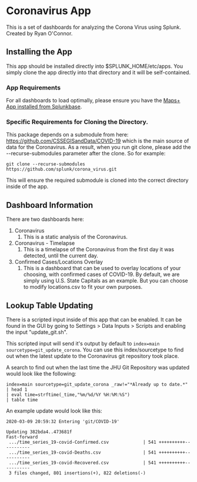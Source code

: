 # Coronavirus App

This is a set of dashboards for analyzing the Corona Virus using Splunk. Created by Ryan O'Connor. 

## Installing the App

This app should be installed directly into $SPLUNK_HOME/etc/apps. You simply clone the app directly into that directory and it will be self-contained. 

### App Requirements

For all dashboards to load optimally, please ensure you have the [Maps+ App installed from Splunkbase](https://splunkbase.splunk.com/app/3124/). 

### Specific Requirements for Cloning the Directory.

This package depends on a submodule from here: https://github.com/CSSEGISandData/COVID-19 which is the main source of data for the Coronavirus. As a result, when you run git clone, please add the --recurse-submodules parameter after the clone. So for example:

`git clone --recurse-submodules https://github.com/splunk/corona_virus.git`

This will ensure the required submodule is cloned into the correct directory inside of the app. 

## Dashboard Information

There are two dashboards here:

1. Coronavirus 
    1. This is a static analysis of the Coronavirus. 
1. Coronavirus - Timelapse
    1. This is a timelapse of the Coronavirus from the first day it was detected, until the current day. 
1. Confirmed Cases/Locations Overlay
    1. This is a dashboard that can be used to overlay locations of your choosing, with confirmed cases of COVID-19. By default, we are simply using U.S. State Capitals as an example. But you can choose to modify locations.csv to fit your own purposes. 
    
## Lookup Table Updating

There is a scripted input inside of this app that can be enabled. It can be found in the GUI by going to Settings > Data Inputs > Scripts and enabling the input "update_git.sh". 

This scripted input will send it's output by default to `index=main sourcetype=git_update_corona`. You can use this index/sourcetype to find out when the latest update to the Coronavirus git repository took place. 

A search to find out when the last time the JHU Git Repository was updated would look like the following:

```
index=main sourcetype=git_update_corona _raw!="*Already up to date.*" 
| head 1 
| eval time=strftime(_time,"%m/%d/%Y %H:%M:%S") 
| table time
```

An example update would look like this:

```
2020-03-09 20:59:32	Entering 'git/COVID-19'

Updating 382bda4..473681f
Fast-forward
 .../time_series_19-covid-Confirmed.csv             | 541 ++++++++++-----------
 .../time_series_19-covid-Deaths.csv                | 541 ++++++++++-----------
 .../time_series_19-covid-Recovered.csv             | 541 ++++++++++-----------
 3 files changed, 801 insertions(+), 822 deletions(-)
 ```
